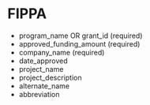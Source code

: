 # FIPPA

*   program\_name OR grant\_id (required)
*   approved\_funding\_amount (required)
*   company_name (required)
*   date_approved
*   project_name
*   project_description
*   alternate_name
*   abbreviation